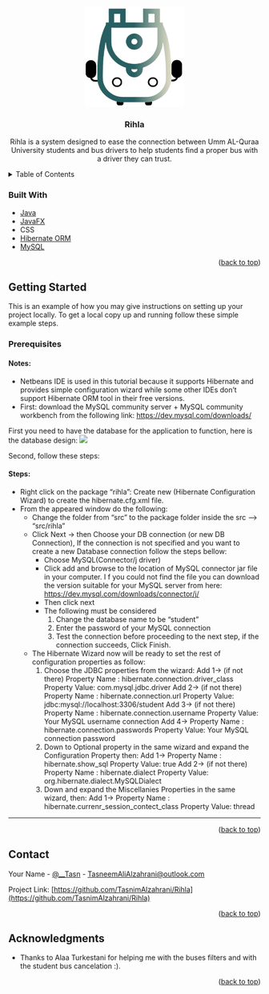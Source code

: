 <!-- PROJECT LOGO -->
<br />
<div align="center">
  <a href="https://github.com/TasnimAlzahrani/Rihla">
    <img src="src/logo-removebg-preview.png" alt="Logo" width="200" height="200">
  </a>

<h3 align="center">Rihla</h3>

  <p align="center">
    Rihla is a system designed to ease the connection between Umm AL-Quraa University students and bus drivers to help students find a proper bus with a driver they can trust.
  </p>
</div>



<!-- TABLE OF CONTENTS -->
<details>
  <summary>Table of Contents</summary>
  <ol>
    <li>
      <a href="#about-the-project">About The Project</a>
      <ul>
        <li><a href="#built-with">Built With</a></li>
      </ul>
    </li>
    <li>
      <a href="#getting-started">Getting Started</a>
      <ul>
        <li><a href="#prerequisites">Prerequisites</a></li>
      </ul>
    </li>
    <li><a href="#contact">Contact</a></li>
    <li><a href="#acknowledgments">Acknowledgments</a></li>
  </ol>
</details>


### Built With

* [Java](https://www.oracle.com/java/technologies/java8.html)
* [JavaFX](https://www.oracle.com/java/technologies/javase/javafx-overview.html)
* CSS
* [Hibernate ORM](https://hibernate.org/orm/)
* [MySQL](https://www.mysql.com/)

<p align="right">(<a href="#top">back to top</a>)</p>



<!-- GETTING STARTED -->
## Getting Started

This is an example of how you may give instructions on setting up your project locally.
To get a local copy up and running follow these simple example steps.

### Prerequisites
#### Notes: 
* Netbeans IDE is used in this tutorial because it supports Hibernate and provides simple configuration wizard while some other IDEs don’t support Hibernate ORM tool in their free versions.
* First: download the MySQL community server + MySQL community workbench from the following link: https://dev.mysql.com/downloads/

First you need to have the database for the application to function, here is the database design: 
<img src= "https://user-images.githubusercontent.com/97178478/156430495-ad5ebad8-26eb-482c-82d0-4b29f0ac8bea.png" hieght = "900" width = "800">

Second, follow these steps:
#### Steps: 
* Right click on the package “rihla”: Create new (Hibernate Configuration Wizard) to create the hibernate.cfg.xml file.
* From the appeared window do the following:
  * Change the folder from “src” to the package folder inside the src --> “src/rihla”
  * Click Next -> then Choose your DB connection (or new DB Connection), If the connection is not specified and you want to create a new Database connection follow the steps bellow: 
    * Choose MySQL(Connector/j driver)
    * Click add and browse to the location of MySQL connector jar file in your computer. I f you could not find the file you can download the version suitable for your MySQL server from here: https://dev.mysql.com/downloads/connector/j/
    * Then click next
    * The following must be considered
      1. Change the database name to be “student”
      2. Enter the password of your MySQL connection
      3. Test the connection before proceeding to the next step, if the connection succeeds, Click Finish.
  * The Hibernate Wizard now will be ready to set the rest of configuration properties as follow:
    1. Choose the JDBC properties from the wizard:
       Add 1-> (if not there)
       Property Name : hibernate.connection.driver_class
       Property Value: com.mysql.jdbc.driver
       Add 2-> (if not there)
       Property Name : hibernate.connection.url
       Property Value: jdbc:mysql://localhost:3306/student
       Add 3-> (if not there)
       Property Name : hibernate.connection.username
       Property Value: Your MySQL username connection
       Add 4->
       Property Name : hibernate.connection.passwords
       Property Value: Your MySQL connection password
    2. Down to Optional property in the same wizard and expand the Configuration
       Property then:
       Add 1->
       Property Name : hibernate.show_sql
       Property Value: true
       Add 2-> (if not there)
       Property Name : hibernate.dialect
       Property Value: org.hibernate.dialect.MySQLDialect
     3. Down and expand the Miscellanies Properties in the same wizard, then:
        Add 1->
        Property Name : hibernate.currenr_session_contect_class
        Property Value: thread
        
*****
<p align="right">(<a href="#top">back to top</a>)</p>




<!-- ROADMAP -->
<!-- ## Roadmap

- [ ] Feature 1
- [ ] Feature 2
- [ ] Feature 3
    - [ ] Nested Feature

See the [open issues](https://github.com/github_username/repo_name/issues) for a full list of proposed features (and known issues).

<p align="right">(<a href="#top">back to top</a>)</p>

 -->

<!-- CONTACT -->
## Contact

Your Name - [@__Tasn](https://twitter.com/__tasn) - TasneemAliAlzahrani@outlook.com

Project Link: [https://github.com/TasnimAlzahrani/Rihla](https://github.com/TasnimAlzahrani/Rihla)

<p align="right">(<a href="#top">back to top</a>)</p>



<!-- ACKNOWLEDGMENTS -->
## Acknowledgments

* Thanks to Alaa Turkestani for helping me with the buses filters and with the student bus cancelation :).

<p align="right">(<a href="#top">back to top</a>)</p>
